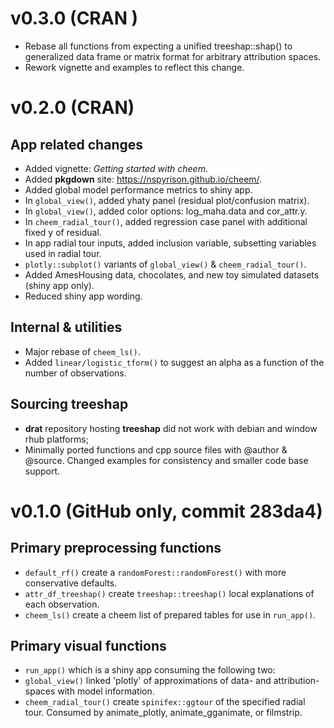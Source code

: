 
# v0.3.0 (CRAN )

- Rebase all functions from expecting a unified treeshap::shap() to generalized
data frame or matrix format for arbitrary attribution spaces.
- Rework vignette and examples to reflect this change.


# v0.2.0 (CRAN)

## App related changes

- Added vignette: _Getting started with cheem_.
- Added __pkgdown__ site: https://nspyrison.github.io/cheem/.
- Added global model performance metrics to shiny app.
- In `global_view()`, added yhaty panel (residual plot/confusion matrix).
- In `global_view()`, added color options: log_maha.data and cor_attr.y.
- In `cheem_radial_tour()`, added regression case panel with additional fixed y of residual.
- In app radial tour inputs, added inclusion variable, subsetting variables used in radial tour.
- `plotly::subplot()` variants of `global_view()` & `cheem_radial_tour()`. 
- Added AmesHousing data, chocolates, and new toy simulated datasets (shiny app only).
- Reduced shiny app wording.

## Internal & utilities

- Major rebase of `cheem_ls()`.
- Added `linear/logistic_tform()` to suggest an alpha as a function of the number of observations.


## Sourcing __treeshap__

- __drat__ repository hosting __treeshap__ did not work with debian and window rhub platforms;
- Minimally ported functions and cpp source files with @author & @source. Changed examples for consistency and smaller code base support.


# v0.1.0 (GitHub only, commit 283da4)

## Primary preprocessing functions

- `default_rf()` create a `randomForest::randomForest()` with more conservative defaults.
- `attr_df_treeshap()` create `treeshap::treeshap()` local explanations of each observation.
- `cheem_ls()` create a cheem list of prepared tables for use in `run_app()`.

## Primary visual functions

- `run_app()` which is a shiny app consuming the following two:
- `global_view()` linked 'plotly' of approximations of data- and attribution-spaces with model information. 
- `cheem_radial_tour()` create `spinifex::ggtour` of the specified radial tour. Consumed by animate_plotly, animate_gganimate, or filmstrip.
